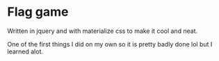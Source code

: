 # Flag game

Written in jquery and with materialize css to make it cool and neat.

One of the first things I did on my own so it is pretty badly done lol but I learned alot.

